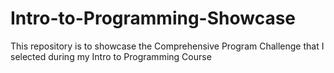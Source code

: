 # Intro-to-Programming-Showcase
This repository is to showcase the Comprehensive Program Challenge that I selected during my Intro to Programming Course
